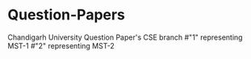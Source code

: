 # Question-Papers
Chandigarh University Question Paper's CSE branch
#"1" representing MST-1
#"2" representing MST-2
